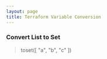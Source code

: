```yaml
---
layout: page
title: Terraform Variable Conversion
---
```


### Convert List to Set
> toset([ "a", "b", "c" ])